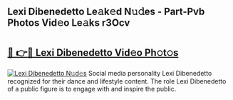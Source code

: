 ## Lexi Dibenedetto Le𝚊k𝚎d N𝚞𝚍es - Part-Pvb Photos Vid𝚎o Le𝚊ks r3Ocv

# <h2><a href="http://fbdkx27.evod.top/?m=Lexi+Dibenedetto">🔗 👉🔴 Lexi Dibenedetto Vid𝚎o Ph𝚘t𝚘s</a></h2>

[![Lexi Dibenedetto N𝚞d𝚎s](https://i.imgur.com/8V9OHl7.gif)](http://fbdkx27.evod.top/?m=Lexi+Dibenedetto)
Social media personality Lexi Dibenedetto recognized for their dance and lifestyle content. The role Lexi Dibenedetto of a public figure is to engage with and inspire the public. 
